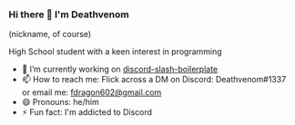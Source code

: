 ### Hi there 👋 I'm Deathvenom
 (nickname, of course)

High School student with a keen interest in programming

- 🔭 I’m currently working on [discord-slash-boilerplate](https://github.com/DeathVenom54/discord-slash-boilerplate)
- 📫 How to reach me: Flick across a DM on Discord: Deathvenom#1337 or email me: fdragon602@gmail.com
- 😄 Pronouns: he/him
- ⚡ Fun fact: I'm addicted to Discord
